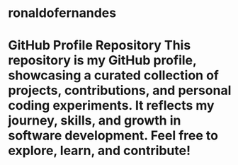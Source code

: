 # ronaldofernandes
# GitHub Profile Repository  This repository is my GitHub profile, showcasing a curated collection of projects, contributions, and personal coding experiments. It reflects my journey, skills, and growth in software development. Feel free to explore, learn, and contribute!

